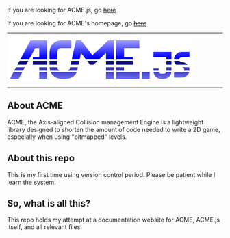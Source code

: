 If you are looking for ACME.js, go ~~[here]()~~

If you are looking for ACME's homepage, go ~~[here]()~~

---

![ACME.js](assets/logo.png)

---

## About ACME
ACME, the Axis-aligned Collision management Engine is a lightweight library designed to shorten the amount of code needed to write a 2D game, especially when using "bitmapped" levels.

## About this repo
This is my first time using version control period.  Please be patient while I learn the system.

## So, what is all this?
This repo holds my attempt at a documentation website for ACME, ACME.js itself, and all relevant files.